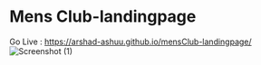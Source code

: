 # Mens Club-landingpage
 Go Live : https://arshad-ashuu.github.io/mensClub-landingpage/
![Screenshot (1)](https://github.com/Arshad-ashuu/mensClub-landingpage/assets/111066886/17b63425-27e2-4dbb-a26b-555ddc4ac43f)
